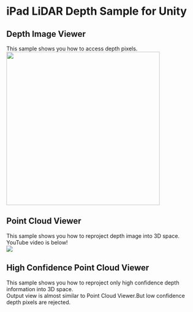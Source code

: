 # iPad LiDAR Depth Sample for Unity
## Depth Image Viewer
This sample shows you how to access depth pixels.<br>
 <img src="https://github.com/TakashiYoshinaga/iPad-LiDAR-Depth-Sample/blob/master/images/capture.png?raw=true" width=400></img>
 
## Point Cloud Viewer
This sample shows you how to reproject depth image into 3D space.<br>
YouTube video is below!<br>
[![](http://img.youtube.com/vi/bkPT5-gCwcE/0.jpg)](http://www.youtube.com/watch?v=bkPT5-gCwcE "")

## High Confidence Point Cloud Viewer
This sample shows you how to reproject only high confidence depth information into 3D space.<br>
Output view is almost similar to Point Cloud Viewer.But low confidence depth pixels are rejected.<br>
 <br><br>

